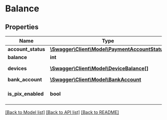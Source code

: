 # Balance

## Properties
Name | Type | Description | Notes
------------ | ------------- | ------------- | -------------
**account_status** | [**\Swagger\Client\Model\PaymentAccountStatus**](PaymentAccountStatus.md) |  | [optional] 
**balance** | **int** |  | [optional] 
**devices** | [**\Swagger\Client\Model\DeviceBalance[]**](DeviceBalance.md) | Saldo dos devices | [optional] 
**bank_account** | [**\Swagger\Client\Model\BankAccount**](BankAccount.md) |  | [optional] 
**is_pix_enabled** | **bool** | Informa se o Pix esta habilitado | [optional] 

[[Back to Model list]](../../README.md#documentation-for-models) [[Back to API list]](../../README.md#documentation-for-api-endpoints) [[Back to README]](../../README.md)

